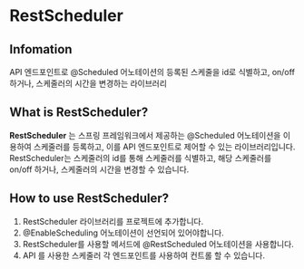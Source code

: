 # RestScheduler

## Infomation
API 엔드포인트로 @Scheduled 어노테이션의 등록된 스케줄을 id로 식별하고,  on/off 하거나, 스케줄러의 시간을 변경하는 라이브러리


## What is RestScheduler?
<b>RestScheduler</b> 는 스프링 프레임워크에서 제공하는 @Scheduled 어노테이션을 이용하여 스케줄러를 등록하고, 이를 API 엔드포인트로 제어할 수 있는 라이브러리입니다. RestScheduler는 스케줄러의 id를 통해 스케줄러를 식별하고, 해당 스케줄러를 on/off 하거나, 스케줄러의 시간을 변경할 수 있습니다.

## How to use RestScheduler?
1. RestScheduler 라이브러리를 프로젝트에 추가합니다.
2. @EnableScheduling 어노테이션이 선언되어 있어야합니다. 
3. RestScheduler를 사용할 메서드에 @RestScheduled 어노테이션을 사용합니다.
4. API 를 사용한 스케줄러 각 엔드포인트를 사용하여 컨트롤 할 수 있습니다.